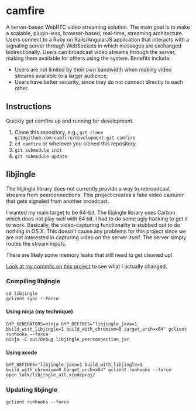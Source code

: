 # camfire

A server-based WebRTC video streaming solution. The main goal is to make a scalable, plugin-less, browser-based, real-time, streaming architecture. Users connect to a Ruby on Rails/AngularJS application that interacts with a signaling server through WebSockets in which messages are exchanged bidirectionally. Users can broadcast video streams through the server, making them available for others using the system. Benefits include:

* Users are not limited by their own bandwidth when making video streams available to a larger audience;
* Users have better security, since they do not connect directly to each other.

## Instructions

Quickly get camfire up and running for development.

1. Clone this repository, e.g., `git clone git@github.com:camfire/development.git camfire`
2. `cd camfire` or wherever you cloned this repository.
2. `git submodule init`
3. `git submodule update`

## libjingle

The libjingle library does not currently provide a way to rebroadcast streams from peerconnections. This project creates
a fake video capturer that gets signaled from another broadcast.

I wanted my main target to be 64-bit. The libjingle library uses Carbon which does not play well with 64 bit. I had to
do some ugly hacking to get it to work. Basically, the video-capturing functionality is stubbed out to do nothing in OS X.
This doesn't cause any problems for this project since we are not interested in capturing video on the server itself.
The server simply routes the stream inputs.

There are likely some memory leaks that still need to get cleaned up!

[Look at my commits on this project](https://github.com/camfire/libjingle/commits/develop/talk) to see what I actually changed.

### Compiling libjingle

    cd libjingle
    gclient sync --force

#### Using ninja (my technique)

    GYP_GENERATORS=ninja GYP_DEFINES="libjingle_java=1 build_with_libjingle=1 build_with_chromium=0 target_arch=x64" gclient runhooks --force
    ninja -C out/Debug libjingle_peerconnection_jar

#### Using xcode

    GYP_DEFINES="libjingle_java=1 build_with_libjingle=1 build_with_chromium=0 target_arch=x64" gclient runhooks --force
    open talk/libjingle_all.xcodeproj/

### Updating libjingle

`gclient runhooks --force`
